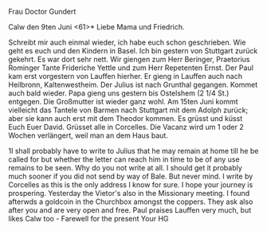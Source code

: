 Frau Doctor Gundert

 Calw den 9ten Juni <61>*
Liebe Mama und Friedrich.

Schreibt mir auch einmal wieder, ich habe euch schon geschrieben. Wie geht es euch und den Kindern in Basel. Ich bin gestern von Stuttgart zurück gekehrt. Es war dort sehr nett. Wir giengen zum Herr Beringer, Praetorius Rominger Tante Frideriche Yettle und zum Herr Repetenten Ernst. Der Paul kam erst vorgestern von Lauffen hierher. Er gieng in Lauffen auch nach Heilbronn, Kaltenwestheim. Der Julius ist nach Grunthal gegangen. Kommet auch bald wieder. Papa gieng uns gestern bis Ostelshem (2 1/4 St.) entgegen. Die Großmutter ist wieder ganz wohl. Am 15ten Juni kommt vielleicht das Tantele von Barmen nach Stuttgart mit dem Adolph zurück; aber sie kann auch erst mit dem Theodor kommen. Es grüsst und küsst Euch Euer David. Grüsset alle in Corcelles. Die Vacanz wird um 1 oder 2 Wochen verlängert, weil man an dem Haus baut.

1I shall probably have to write to Julius that he may remain at home till he be called for but whether the letter can reach him in time to be of any use remains to be seen. Why do you not write at all. I should get it probably much sooner if you did not send by way of Bale. But never mind. I write by Corcelles as this is the only address I know for sure. I hope your journey is prospering. Yesterday the Vietor's also in the Missionary meeting. I found afterwds a goldcoin in the Churchbox amongst the coppers. They ask also after you and are very open and free. Paul praises Lauffen very much, but likes Calw too - Farewell for the present
 Your HG
